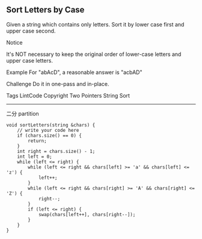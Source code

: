 ## Sort Letters by Case  ##

Given a string which contains only letters. Sort it by lower case first and upper case second.

 Notice

It's NOT necessary to keep the original order of lower-case letters and upper case letters.

Example
For "abAcD", a reasonable answer is "acbAD"

Challenge 
Do it in one-pass and in-place.

Tags 
LintCode Copyright Two Pointers String Sort

----------
二分 partition

	void sortLetters(string &chars) {
	    // write your code here
	    if (chars.size() == 0) {
	        return;
	    }
	    int right = chars.size() - 1;
	    int left = 0;
	    while (left <= right) {
	        while (left <= right && chars[left] >= 'a' && chars[left] <= 'z') {
	            left++;
	        }
	        while (left <= right && chars[right] >= 'A' && chars[right] <= 'Z') {
	            right--;
	        }
	        if (left <= right) {
	            swap(chars[left++], chars[right--]);
	        }
	    }
	}
